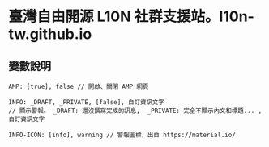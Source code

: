 # 臺灣自由開源 L10N 社群支援站。l10n-tw.github.io

## 變數說明

```
AMP: [true], false // 開啟、關閉 AMP 網頁

INFO: _DRAFT, _PRIVATE, [false], 自訂資訊文字
// 顯示警報。 _DRAFT: 還沒撰寫完成的訊息,  _PRIVATE: 完全不顯示內文和標題... , 自訂資訊文字

INFO-ICON: [info], warning // 警報圖標，出自 https://material.io/

```
